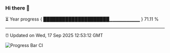 ### Hi there 👋

⏳ Year progress { █████████████████████▁▁▁▁▁▁▁▁▁ } 71.11 %

---

⏰ Updated on Wed, 17 Sep 2025 12:53:12 GMT

![Progress Bar CI](https://github.com/DhruviPatel157/GitHub-Actions-Demo/workflows/Progress%20Bar%20CI/badge.svg)
